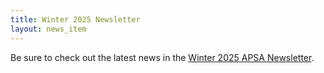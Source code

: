 ```yaml
---
title: Winter 2025 Newsletter
layout: news_item
---
```


Be sure to check out the latest news in the <a href="/assets/pdfs/2025-02-Newsletter.pdf">Winter 2025 APSA Newsletter</a>.
